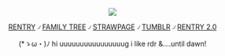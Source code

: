 <div align="center">

  ![](https://64.media.tumblr.com/7b2e96affe4ad9662d347a8ede25dfc8/13760564c08504a5-00/s1280x1920/23a02e5a4d2213cd9cbc40c183ccd28b38a83f75.pnj)

[RENTRY](https://rentry.co/pinkmuncher) ৴ [FAMILY TREE](https://rentry.co/HoHfamilytree) ৴ [STRAWPAGE](https://argentilover.straw.page) ৴ [TUMBLR](https://www.tumblr.com/ffurinya) ৴ [RENTRY 2.0](https://rentry.co/DEVIOUS-COOKIES)

 (*ゝω・)ﾉ hi uuuuuuuuuuuuuuuug i like rdr &....until dawn!
